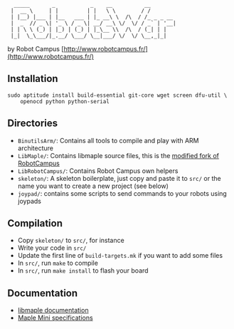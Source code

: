       _____       _           _    __          __        
     |  __ \     | |         | |   \ \        / /        
     | |__) |___ | |__   ___ | |_ __\ \  /\  / /_ _ _ __ 
     |  _  // _ \| '_ \ / _ \| __/ __\ \/  \/ / _` | '__|
     | | \ \ (_) | |_) | (_) | |_\__ \\  /\  / (_| | |   
     |_|  \_\___/|_.__/ \___/ \__|___/ \/  \/ \__,_|_|   
                                                         
     
by Robot Campus
[http://www.robotcampus.fr/](http://www.robotcampus.fr/)


Installation
------------

    sudo aptitude install build-essential git-core wget screen dfu-util \
        openocd python python-serial

Directories
-----------

* `BinutilsArm/`: Contains all tools to compile and play with ARM architecture
* `LibMaple/`: Contains libmaple source files, this is the
  [modified fork of RobotCampus](https://github.com/RobotsWar/libmaple)
* `LibRobotCampus/`: Contains Robot Campus own helpers
* `skeleton/`: A skeleton boilerplate, just copy and paste it to `src/` or the
  name you want to create a new project (see below)
* `joypad/`: contains some scripts to send commands to your robots using joypads

Compilation
-----------

- Copy `skeleton/` to `src/`, for instance
- Write your code in `src/`
- Update the first line of `build-targets.mk` if you want to add some files
- In `src/`, run `make` to compile
- In `src/`, run `make install` to flash your board


Documentation
-------------

* [libmaple documentation](http://leaflabs.com/docs/)
* [Maple Mini specifications](http://leaflabs.com/docs/hardware/maple-mini.html)


